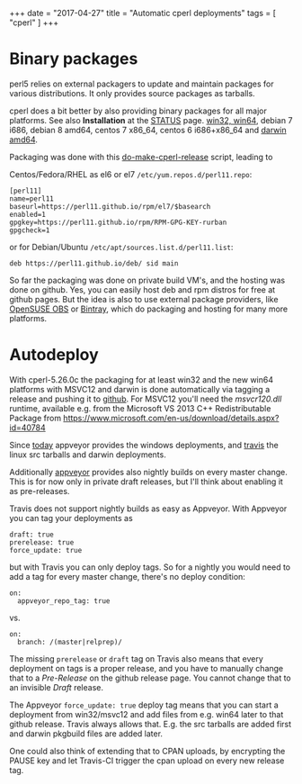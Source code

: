 +++
date = "2017-04-27"
title = "Automatic cperl deployments"
tags = [ "cperl" ]
+++

# Binary packages

perl5 relies on external packagers to update and maintain packages for
various distributions. It only provides source packages as tarballs.

cperl does a bit better by also providing binary packages for all
major platforms. See also **Installation** at the 
[STATUS](https://perl11.github.io/cperl/STATUS.html) page.
[win32, win64](https://perl11.github.io/win/), debian 7 i686, debian 8 amd64,
centos 7 x86\_64, centos 6 i686+x86_64 and [darwin amd64](https://perl11.github.io/osx/).

Packaging was done with this [do-make-cperl-release](https://github.com/perl11/cperl/blob/master/Porting/do-make-cperl-release) script, leading to

Centos/Fedora/RHEL as el6 or el7 `/etc/yum.repos.d/perl11.repo`:

    [perl11]
    name=perl11
    baseurl=https://perl11.github.io/rpm/el7/$basearch
    enabled=1
    gpgkey=https://perl11.github.io/rpm/RPM-GPG-KEY-rurban
    gpgcheck=1

or for Debian/Ubuntu `/etc/apt/sources.list.d/perl11.list`:

    deb https://perl11.github.io/deb/ sid main

So far the packaging was done on private build VM's, and the hosting
was done on github.  Yes, you can easily host deb and rpm distros for
free at github pages.  But the idea is also to use external package
providers, like [OpenSUSE OBS](https://build.opensuse.org/)
or [Bintray](https://bintray.com/perl11/), which do packaging and
hosting for many more platforms.

# Autodeploy

With cperl-5.26.0c the packaging for at least win32 and the new win64
platforms with MSVC12 and darwin is done automatically via tagging a release and pushing it
to [github](https://github.com/perl11/cperl/releases).
For MSVC12 you'll need the _msvcr120.dll_ runtime,
available e.g. from the Microsoft VS 2013 C++ Redistributable Package
from https://www.microsoft.com/en-us/download/details.aspx?id=40784

Since [today](https://github.com/perl11/cperl/commit/9a79df78a29fb50a3c2837cdd2a8422fe98b760a) appveyor provides the windows deployments, and [travis](https://travis-ci.org/perl11/cperl/builds) the linux src tarballs and darwin deployments.

Additionally [appveyor](https://ci.appveyor.com/project/rurban/cperl/history)
provides also nightly builds on every master change. This is for now
only in private draft releases, but I'll think about enabling it as
pre-releases.

Travis does not support nightly builds as easy as Appveyor.
With Appveyor you can tag your deployments as

    draft: true
    prerelease: true
    force_update: true

but with Travis you can only deploy tags. So for a nightly you would need to add a
tag for every master change, there's no deploy condition:

    on:
      appveyor_repo_tag: true

vs.

    on:
      branch: /(master|relprep)/

The missing `prerelease` or `draft` tag on Travis also means that
every deployment on tags is a proper release, and you have to manually
change that to a *Pre-Release* on the github release page. You cannot
change that to an invisible *Draft* release.

The Appveyor `force_update: true` deploy tag means that you can start
a deployment from win32/msvc12 and add files from e.g. win64 later to
that github release. Travis always allows that. E.g. the src tarballs
are added first and darwin pkgbuild files are added later.

One could also think of extending that to CPAN uploads, by encrypting the PAUSE key
and let Travis-CI trigger the cpan upload on every new release tag.
